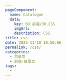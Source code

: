 ```yaml
---
pageComponent:
  name: Catalogue
  data:
    key: 60.前端/30.CSS
    imgUrl:
    description: CSS
title: css
date: 2022-11-18 16:50:06
permalink: /css/
categories:
  - 目录页
  - 前端-目录页
tags:
  - 
---
```

